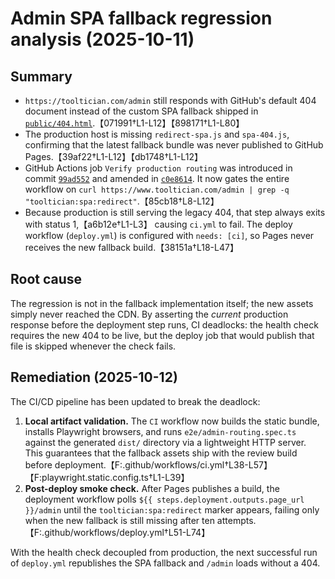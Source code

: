 # Admin SPA fallback regression analysis (2025-10-11)

## Summary
- `https://tooltician.com/admin` still responds with GitHub's default 404 document instead of the custom SPA fallback shipped in [`public/404.html`](../../public/404.html).【071991†L1-L12】【898171†L1-L80】
- The production host is missing `redirect-spa.js` and `spa-404.js`, confirming that the latest fallback bundle was never published to GitHub Pages.【39af22†L1-L12】【db1748†L1-L12】
- GitHub Actions job `Verify production routing` was introduced in commit [`99ad552`](https://github.com/cortega26/portfolio-manager-server/commit/99ad55285556f36276b375d3d08b66fd992665ea) and amended in [`c0e8614`](https://github.com/cortega26/portfolio-manager-server/commit/c0e8614593e94f8cdd729054c767db78b35ca661). It now gates the entire workflow on `curl https://www.tooltician.com/admin | grep -q "tooltician:spa:redirect"`.【85cb18†L8-L12】
- Because production is still serving the legacy 404, that step always exits with status 1,【a6b12e†L1-L3】 causing `ci.yml` to fail. The deploy workflow (`deploy.yml`) is configured with `needs: [ci]`, so Pages never receives the new fallback build.【38151a†L18-L47】

## Root cause
The regression is not in the fallback implementation itself; the new assets simply never reached the CDN. By asserting the *current* production response before the deployment step runs, CI deadlocks: the health check requires the new 404 to be live, but the deploy job that would publish that file is skipped whenever the check fails.

## Remediation (2025-10-12)
The CI/CD pipeline has been updated to break the deadlock:

1. **Local artifact validation.** The `CI` workflow now builds the static bundle, installs Playwright browsers, and runs `e2e/admin-routing.spec.ts` against the generated `dist/` directory via a lightweight HTTP server. This guarantees that the fallback assets ship with the review build before deployment.【F:.github/workflows/ci.yml†L38-L57】【F:playwright.static.config.ts†L1-L39】
2. **Post-deploy smoke check.** After Pages publishes a build, the deployment workflow polls `${{ steps.deployment.outputs.page_url }}/admin` until the `tooltician:spa:redirect` marker appears, failing only when the new fallback is still missing after ten attempts.【F:.github/workflows/deploy.yml†L51-L74】

With the health check decoupled from production, the next successful run of `deploy.yml` republishes the SPA fallback and `/admin` loads without a 404.
